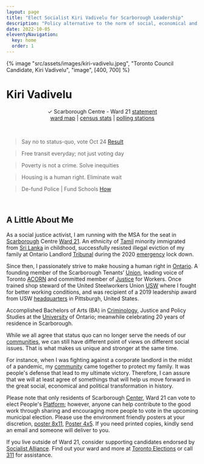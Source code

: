 ```yaml
---
layout: page
title: "Elect Socialist Kiri Vadivelu for Scarborough Leadership"
description: "Policy alternative to the norm of social, economical and political oppression of working people"
date: 2022-10-05
eleventyNavigation:
  key: home
  order: 1
---
```


{% image "src/assets/images/kiri-vadivelu.jpeg", "Toronto Council Candidate, Kiri Vadivelu",
  "image", [400, 700] %}

# Kiri Vadivelu

<p align="center">
 &check; Scarborough Centre - Ward 21 <a href="https://github.com/kiri-vadivelu/project-108/blob/main/src/assets/docs/statement-kiri-vadivelu.pdf">statement</a><br> 
 <a href="https://github.com/kiri-vadivelu/project-108/blob/main/src/assets/docs/ward-21.pdf">ward map</a> |
 <a href="https://github.com/kiri-vadivelu/project-108/blob/main/src/assets/docs/census-stats.pdf">census stats</a> |
 <a href="https://github.com/kiri-vadivelu/project-108/blob/main/src/assets/docs/polling-stations.pdf">polling stations</a>
 </p>

 <br>

> Say no to status-quo, vote Oct 24 [Result](https://electionresults.toronto.ca/)

> Free transit everyday; not just voting day

> Poverty is not a crime. Solve inequities

> Housing is a human right. Eliminate wait

> De-fund Police | Fund Schools [How](https://github.com/kiri-vadivelu/project-108/blob/main/src/assets/docs/peoples-platform.pdf)

<br>

## A Little About Me

As a social justice activist, I am running with the MSA for the seat in [Scarborough](https://kiri-vadivelu.ca/blog/tabor-hill-scarborough-feast-of-the-dead/) Centre [Ward 21](https://www.toronto.ca/city-government/data-research-maps/neighbourhoods-communities/ward-profiles/ward-21-scarborough-centre/). An ethnicity of [Tamil](https://www.tamilcentre.ca/en/about/background) minority immigrated from [Sri Lanka](https://github.com/kiri-vadivelu/project-108/blob/main/src/assets/docs/tamil-genocide.pdf) in childhood, successfully resisted illegal eviction of my family at Ontario Landlord [Tribunal](https://tribunalsontario.ca/ltb/) during the 2020 [emergency](https://www.justice.gc.ca/eng/csj-sjc/covid.html) lock down.

Since then, I passionately strive to make housing a human right in [Ontario](https://www.ontario.ca/page/home-and-community). A founding member of the Scarborough Tenants’ [Union](https://scarboroughtenants.ca), leading voice of Toronto [ACORN](https://acorncanada.org) and committed member of [Justice](https://www.justice4workers.org) for Workers. Once trained shop steward of the United Steelworkers Union [USW](https://usw.ca) where I fought for better working conditions, and was recipient of a 2019 leadership award from USW [headquarters](http://spt-usw.org/about-us/headquarters/) in Pittsburgh, United States.

Accomplished Bachelors of Arts (BA) in [Criminology](https://ontariotechu.ca/programs/undergraduate/social-science-and-humanities/criminology-and-justice/), Justice and Policy Studies at the [University](https://ontariotechu.ca) of Ontario; meanwhile celebrating 20 years of residence in Scarborough.

While we all agree that status quo can no longer serve the needs of our [communities](https://github.com/kiri-vadivelu/project-108/blob/main/src/assets/docs/peoples-platform.pdf), we can still have different point of views on different social issues. That is what makes us unique and stronger at the same time.

For instance, when I was fighting against a corporate landlord in the midst of a pandemic, my [community](https://tdotcommunity.ca/project/guarding-his-home/) came together to protect my family. It was people's defense that lead to my ultimate victory. Therefore, I can assure that we will at least agree of somethings that will help us move forward in the great social, economical and political transformation in history.

Please note that only residents of Scarborough [Center](https://github.com/kiri-vadivelu/project-108/blob/main/src/assets/docs/census-stats.pdf), Ward 21 can vote to elect People's [Platform](https://kiri-vadivelu.ca/elect); however, anyone can help contribute to the good work through sharing and encouraging more people to vote in the upcoming municipal election. Please use the environment friendly posters at your discretion, [poster 8x11](https://github.com/kiri-vadivelu/project-108/blob/main/src/assets/docs/8x11.pdf), [Poster 4x5](https://github.com/kiri-vadivelu/project-108/blob/main/src/assets/docs/4x5.pdf). If you need printed copies, kindly send an email and someone will deliver to you.

If you live outside of Ward 21, consider supporting candidates endorsed by [Socialist Alliance](https://socialistalliance.ca). Find out your ward and more at [Toronto Elections](https://www.toronto.ca/city-government/elections/) or call [311](https://www.toronto.ca/home/311-toronto-at-your-service/) for assistance.
